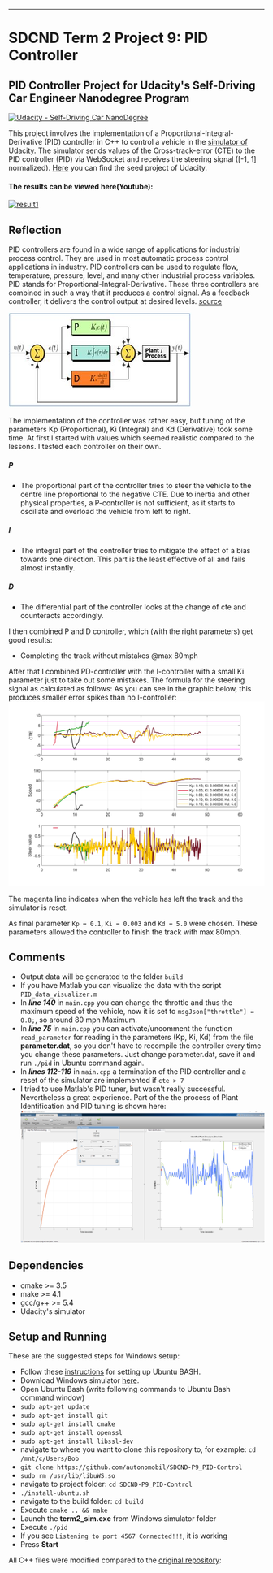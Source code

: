 [//]: # (Image References)

[img1]: ./images/PID_comparison.png "PID_comparison.png"
[img2]: ./images/PID_tuning.png "PID_tuning.png"
[img3]: ./images/Working-of-PID-controller.jpg "Working.png"
___
# SDCND Term 2 Project 9: PID Controller
## PID Controller Project for Udacity's Self-Driving Car Engineer Nanodegree Program
[![Udacity - Self-Driving Car NanoDegree](https://s3.amazonaws.com/udacity-sdc/github/shield-carnd.svg)](http://www.udacity.com/drive)

This project involves the implementation of a Proportional-Integral-Derivative (PID) controller in C++ to control a vehicle in the [simulator of Udacity](https://github.com/udacity/self-driving-car-sim/releases). The simulator sends values of the Cross-track-error (CTE) to the PID controller (PID) via WebSocket and receives the steering signal ([-1, 1] normalized). [Here](https://github.com/udacity/CarND-PID-Control-Project) you can find the seed project of Udacity.

#### The results can be viewed here(Youtube):
[![result1](https://img.youtube.com/vi/GynEJXByuOo/0.jpg)](https://www.youtube.com/watch?v=GynEJXByuOo)

## Reflection
PID controllers are found in a wide range of applications for industrial process control. They are used in most automatic process control applications in industry. PID controllers can be used to regulate flow, temperature, pressure, level, and many other industrial process variables. PID stands for Proportional-Integral-Derivative. These three controllers are combined in such a way that it produces a control signal. As a feedback controller, it delivers the control output at desired levels. [source](https://www.elprocus.com/the-working-of-a-pid-controller/)

![img3]


The implementation of the controller was rather easy, but tuning of the parameters Kp (Proportional), Ki (Integral) and Kd (Derivative) took some time. At first I started with values which seemed realistic compared to the lessons. I tested each controller on their own.

##### P
* The proportional part of the controller tries to steer the vehicle to the centre line proportional to the negative CTE. Due to inertia and other physical properties, a P-controller is not sufficient, as it starts to oscillate and overload the vehicle from left to right.

##### I
* The integral part of the controller tries to mitigate the effect of a bias towards one direction. This part is the least effective of all and fails almost instantly.


##### D
* The differential part of the controller looks at the change of cte and counteracts accordingly.


I then combined P and D controller, which (with the right parameters) get good results:
* Completing the track without mistakes @max 80mph

After that I combined PD-controller with the I-controller with a small Ki parameter just to take out some mistakes.  The formula for the steering signal as calculated as follows:  As you can see in the graphic below, this produces smaller error spikes than no I-controller:
![img1]

The magenta line indicates when the vehicle has left the track and the simulator is reset.

As final parameter ``Kp = 0.1``, ``Ki = 0.003``  and ``Kd = 5.0`` were chosen. These parameters allowed the controller to finish the track with max 80mph.


## Comments
* Output data will be generated to the folder ``build``
* If you have Matlab you can visualize the data with the script  ``PID_data_visualizer.m``
* In ***line 140*** in ``main.cpp`` you can change the throttle and thus the maximum speed of the vehicle, now it is set to ``msgJson["throttle"] = 0.8;``, so around 80 mph Maximum.
* In ***line 75*** in ``main.cpp`` you can activate/uncomment the function ``read_parameter`` for reading in the parameters (Kp, Ki, Kd) from the file  **parameter.dat**, so you don't have to recompile the controller every time you change these parameters. Just change parameter.dat, save it and run ``./pid`` in Ubuntu command again.
* In ***lines 112-119*** in ``main.cpp`` a termination of the PID controller and a reset of the simulator are implemented if ``cte > 7``
* I tried to use Matlab's PID tuner, but wasn't really successful. Nevertheless a great experience. Part of the the process of Plant Identification and PID tuning is shown here:
![img2]



## Dependencies

* cmake >= 3.5
* make >= 4.1
* gcc/g++ >= 5.4
* Udacity's simulator

## Setup and Running
These are the suggested steps for Windows setup:

* Follow these [instructions](https://www.howtogeek.com/249966/how-to-install-and-use-the-linux-bash-shell-on-windows-10/) for setting up Ubuntu BASH.
* Download Windows simulator [here](https://github.com/udacity/self-driving-car-sim/releases).
* Open Ubuntu Bash (write following commands to Ubuntu Bash command window)
* ``sudo apt-get update``
* ``sudo apt-get install git``
* ``sudo apt-get install cmake``
* ``sudo apt-get install openssl``
* ``sudo apt-get install libssl-dev``
* navigate to where you want to clone this repository to, for example:
 ``cd /mnt/c/Users/Bob``
* ``git clone https://github.com/autonomobil/SDCND-P9_PID-Control``
* ``sudo rm /usr/lib/libuWS.so``
* navigate to project folder: ``cd SDCND-P9_PID-Control``
* ``./install-ubuntu.sh``
* navigate to the build folder: ``cd build``
* Execute ``cmake .. && make``
* Launch the **term2_sim.exe** from Windows simulator folder
* Execute ``./pid``
* If you see ``Listening to port 4567 Connected!!!``, it is working
* Press **Start**


All C++ files were modified compared to the [original repository](https://github.com/udacity/CarND-PID-Control-Project):  
